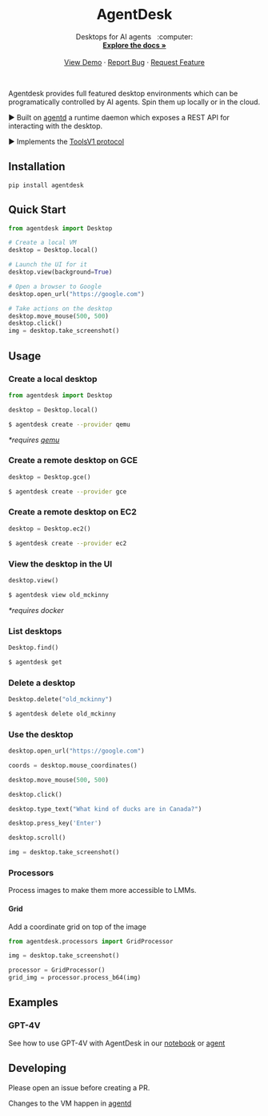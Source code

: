 <!-- PROJECT LOGO -->
<br />
<p align="center">
  <!-- <a href="https://github.com/agentsea/skillpacks">
    <img src="https://project-logo.png" alt="Logo" width="80">
  </a> -->

  <h1 align="center">AgentDesk</h1>

  <p align="center">
    Desktops for AI agents &nbsp; :computer:
    <br />
    <a href="https://github.com/agentsea/agentdesk"><strong>Explore the docs »</strong></a>
    <br />
    <br />
    <a href="https://github.com/agentsea/agentdesk">View Demo</a>
    ·
    <a href="https://github.com/agentsea/agentdesk/issues">Report Bug</a>
    ·
    <a href="https://github.com/agentsea/agentdesk/issues">Request Feature</a>
  </p>
  <br>
</p>

Agentdesk provides full featured desktop environments which can be programatically controlled by AI agents. Spin them up locally or in the cloud.

▶ Built on [agentd](https://github.com/agentsea/agentd) a runtime daemon which exposes a REST API for interacting with the desktop.

▶ Implements the [ToolsV1 protocol](https://github.com/agentsea/opentool)

## Installation

```
pip install agentdesk
```

## Quick Start

```python
from agentdesk import Desktop

# Create a local VM
desktop = Desktop.local()

# Launch the UI for it
desktop.view(background=True)

# Open a browser to Google
desktop.open_url("https://google.com")

# Take actions on the desktop
desktop.move_mouse(500, 500)
desktop.click()
img = desktop.take_screenshot()
```

## Usage

### Create a local desktop

```python
from agentdesk import Desktop

desktop = Desktop.local()
```

```bash
$ agentdesk create --provider qemu
```

_\*requires [qemu](https://www.qemu.org/)_

### Create a remote desktop on GCE

```python
desktop = Desktop.gce()
```

```bash
$ agentdesk create --provider gce
```

### Create a remote desktop on EC2

```python
desktop = Desktop.ec2()
```

```bash
$ agentdesk create --provider ec2
```

### View the desktop in the UI

```python
desktop.view()
```

```bash
$ agentdesk view old_mckinny
```

_\*requires docker_

### List desktops

```python
Desktop.find()
```

```bash
$ agentdesk get
```

### Delete a desktop

```python
Desktop.delete("old_mckinny")
```

```bash
$ agentdesk delete old_mckinny
```

### Use the desktop

```python
desktop.open_url("https://google.com")

coords = desktop.mouse_coordinates()

desktop.move_mouse(500, 500)

desktop.click()

desktop.type_text("What kind of ducks are in Canada?")

desktop.press_key('Enter')

desktop.scroll()

img = desktop.take_screenshot()
```

### Processors

Process images to make them more accessible to LMMs.

#### Grid

Add a coordinate grid on top of the image

```python
from agentdesk.processors import GridProcessor

img = desktop.take_screenshot()

processor = GridProcessor()
grid_img = processor.process_b64(img)
```

## Examples

### GPT-4V

See how to use GPT-4V with AgentDesk in our [notebook](./examples/gpt4v/note.ipynb) or [agent](./examples/gpt4v/main.py)

## Developing

Please open an issue before creating a PR.

Changes to the VM happen in [agentd](https://github.com/agentsea/agentd)
